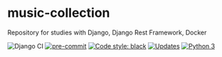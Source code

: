 # music-collection

Repository for studies with Django, Django Rest Framework, Docker

![Django CI](https://github.com/alisonamerico/music-collection/workflows/Django%20CI/badge.svg) [![pre-commit](https://img.shields.io/badge/pre--commit-enabled-brightgreen?logo=pre-commit&logoColor=white)](https://github.com/pre-commit/pre-commit) [![Code style: black](https://img.shields.io/badge/code%20style-black-000000.svg)](https://github.com/psf/black) [![Updates](https://pyup.io/repos/github/alisonamerico/music-collection/shield.svg)](https://pyup.io/repos/github/alisonamerico/music-collection/) [![Python 3](https://pyup.io/repos/github/alisonamerico/music-collection/python-3-shield.svg)](https://pyup.io/repos/github/alisonamerico/music-collection/)
